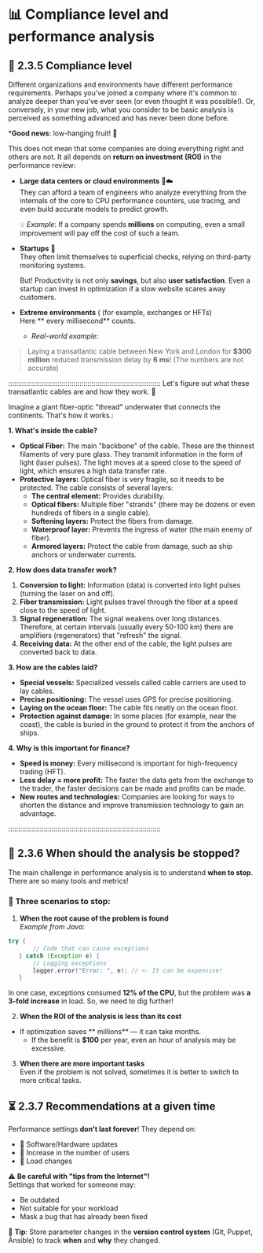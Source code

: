 # 📊 Compliance level and performance analysis  

## 🌟 **2.3.5 Compliance level**  

Different organizations and environments have different performance requirements. Perhaps you've joined a company where it's common to analyze deeper than you've ever seen (or even thought it was possible!). Or, conversely, in your new job, what you consider to be basic analysis is perceived as something advanced and has never been done before.  

***Good news**: low-hanging fruit! 🍏  

This does not mean that some companies are doing everything right and others are not. It all depends on **return on investment (ROI)** in the performance review:  

- **Large data centers or cloud environments** 🏢☁️  
  They can afford a team of engineers who analyze everything from the internals of the core to CPU performance counters, use tracing, and even build accurate models to predict growth.  

  💡 *Example*: If a company spends **millions** on computing, even a small improvement will pay off the cost of such a team.  

- **Startups** 🚀  
  They often limit themselves to superficial checks, relying on third-party monitoring systems.  

  But! Productivity is not only **savings**, but also **user satisfaction**. Even a startup can invest in optimization if a slow website scares away customers.  

- **Extreme environments** ( (for example, exchanges or HFTs)  
  Here ** every millisecond** counts.  

  * *Real-world example*:
> Laying a transatlantic cable between New York and London for **$300 million** reduced transmission delay by **6 ms**!  (The numbers are not accurate) 

:::::::::::::::::::::::::::::::::::::::::::::::::::::::::::::::::::::::::::::
Let's figure out what these transatlantic cables are and how they work. 🧐

Imagine a giant fiber-optic "thread" underwater that connects the continents. That's how it works.:

**1. What's inside the cable?**

* **Optical Fiber:** The main "backbone" of the cable. These are the thinnest filaments of very pure glass. They transmit information in the form of light (laser pulses). The light moves at a speed close to the speed of light, which ensures a high data transfer rate.
* **Protective layers:** Optical fiber is very fragile, so it needs to be protected. The cable consists of several layers:
    * **The central element:** Provides durability.
    * **Optical fibers:** Multiple fiber "strands" (there may be dozens or even hundreds of fibers in a single cable).
    * **Softening layers:** Protect the fibers from damage.
    * **Waterproof layer:** Prevents the ingress of water (the main enemy of fiber).
    * **Armored layers:** Protect the cable from damage, such as ship anchors or underwater currents.

**2. How does data transfer work?**

1. **Conversion to light:** Information (data) is converted into light pulses (turning the laser on and off).
2. **Fiber transmission:** Light pulses travel through the fiber at a speed close to the speed of light.
3. **Signal regeneration:** The signal weakens over long distances. Therefore, at certain intervals (usually every 50-100 km) there are amplifiers (regenerators) that "refresh" the signal.
4. **Receiving data:** At the other end of the cable, the light pulses are converted back to data.

**3. How are the cables laid?**

* **Special vessels:** Specialized vessels called cable carriers are used to lay cables.
* **Precise positioning:** The vessel uses GPS for precise positioning.
* **Laying on the ocean floor:** The cable fits neatly on the ocean floor.
* **Protection against damage:** In some places (for example, near the coast), the cable is buried in the ground to protect it from the anchors of ships.

**4. Why is this important for finance?**

* **Speed is money:** Every millisecond is important for high-frequency trading (HFT).
* **Less delay = more profit:** The faster the data gets from the exchange to the trader, the faster decisions can be made and profits can be made.
* **New routes and technologies:** Companies are looking for ways to shorten the distance and improve transmission technology to gain an advantage.
  
:::::::::::::::::::::::::::::::::::::::::::::::::::::::::::::::::::::::::::::

## 🛑 **2.3.6 When should the analysis be stopped?**  

The main challenge in performance analysis is to understand **when to stop**. There are so many tools and metrics!  

### 📌 Three scenarios to stop:  

1. **When the root cause of the problem is found**  
   *Example from Java*:
```java
try {
       // Code that can cause exceptions
   } catch (Exception e) {
       // Logging exceptions
       logger.error("Error: ", e); // <- It can be expensive!
   }
   ```  
   In one case, exceptions consumed **12% of the CPU**, but the problem was **a 3-fold increase** in load. So, we need to dig further!  

2. **When the ROI of the analysis is less than its cost**
- If optimization saves ** millions** — it can take months.  
   - If the benefit is **$100** per year, even an hour of analysis may be excessive.  

3. **When there are more important tasks**  
   Even if the problem is not solved, sometimes it is better to switch to more critical tasks.  

## ⏳ **2.3.7 Recommendations at a given time**  

Performance settings **don't last forever**! They depend on:
- 🔄 Software/Hardware updates  
- 👥 Increase in the number of users  
- 🚀 Load changes  

⚠️ **Be careful with "tips from the Internet"!**  
Settings that worked for someone may:  
- Be outdated  
- Not suitable for your workload  
- Mask a bug that has already been fixed  

🔧 **Tip**:
Store parameter changes in the **version control system** (Git, Puppet, Ansible) to track **when** and **why** they changed.